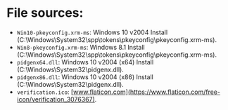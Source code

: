 # File sources:
* `Win10-pkeyconfig.xrm-ms`: Windows 10 v2004 Install (C:\Windows\System32\spp\tokens\pkeyconfig\pkeyconfig.xrm-ms).
* `Win8-pkeyconfig.xrm-ms`: Windows 8.1 Install (C:\Windows\System32\spp\tokens\pkeyconfig\pkeyconfig.xrm-ms).
* `pidgenx64.dll`: Windows 10 v2004 (x64) Install (C:\Windows\System32\pidgenx.dll).
* `pidgenx86.dll`: Windows 10 v2004 (x86) Install (C:\Windows\System32\pidgenx.dll).
* `verification.ico`: [www.flaticon.com](https://www.flaticon.com/free-icon/verification_3076367).